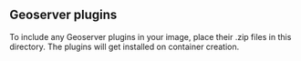 ## Geoserver plugins

To include any Geoserver plugins in your image, place their .zip files in this
directory. The plugins will get installed on container creation.
